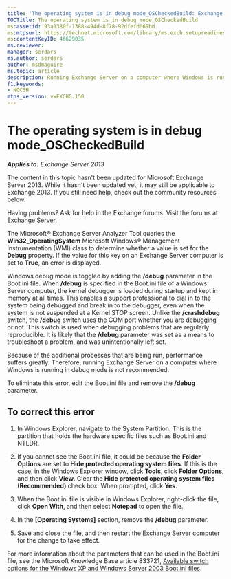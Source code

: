 ```yaml
---
title: 'The operating system is in debug mode_OSCheckedBuild: Exchange 2013 Help'
TOCTitle: The operating system is in debug mode_OSCheckedBuild
ms:assetid: 93a1380f-1388-494d-8f78-92dfefd069bd
ms:mtpsurl: https://technet.microsoft.com/library/ms.exch.setupreadiness.oscheckedbuild(v=EXCHG.150)
ms:contentKeyID: 46629035
ms.reviewer: 
manager: serdars
ms.author: serdars
author: msdmaguire
ms.topic: article
description: Running Exchange Server on a computer where Windows is running in debug mode is not recommended.
f1.keywords:
- NOCSH
mtps_version: v=EXCHG.150
---
```


# The operating system is in debug mode\_OSCheckedBuild

_**Applies to:** Exchange Server 2013_

The content in this topic hasn't been updated for Microsoft Exchange Server 2013. While it hasn't been updated yet, it may still be applicable to Exchange 2013. If you still need help, check out the community resources below.

Having problems? Ask for help in the Exchange forums. Visit the forums at [Exchange Server](https://social.technet.microsoft.com/forums/office/home?category=exchangeserver).

The Microsoft® Exchange Server Analyzer Tool queries the **Win32\_OperatingSystem** Microsoft Windows® Management Instrumentation (WMI) class to determine whether a value is set for the **Debug** property. If the value for this key on an Exchange Server computer is set to **True**, an error is displayed.

Windows debug mode is toggled by adding the **/debug** parameter in the Boot.ini file. When **/debug** is specified in the Boot.ini file of a Windows Server computer, the kernel debugger is loaded during startup and kept in memory at all times. This enables a support professional to dial in to the system being debugged and break in to the debugger, even when the system is not suspended at a Kernel STOP screen. Unlike the **/crashdebug** switch, the **/debug** switch uses the COM port whether you are debugging or not. This switch is used when debugging problems that are regularly reproducible. It is likely that the **/debug** parameter was set as a means to troubleshoot a problem, and was unintentionally left set.

Because of the additional processes that are being run, performance suffers greatly. Therefore, running Exchange Server on a computer where Windows is running in debug mode is not recommended.

To eliminate this error, edit the Boot.ini file and remove the **/debug** parameter.

## To correct this error

1. In Windows Explorer, navigate to the System Partition. This is the partition that holds the hardware specific files such as Boot.ini and NTLDR.

2. If you cannot see the Boot.ini file, it could be because the **Folder Options** are set to **Hide protected operating system files**. If this is the case, in the Windows Explorer window, click **Tools**, click **Folder Options**, and then click **View**. Clear the **Hide protected operating system files (Recommended)** check box. When prompted, click **Yes**.

3. When the Boot.ini file is visible in Windows Explorer, right-click the file, click **Open With**, and then select **Notepad** to open the file.

4. In the **\[Operating Systems\]** section, remove the **/debug** parameter.

5. Save and close the file, and then restart the Exchange Server computer for the change to take effect.

For more information about the parameters that can be used in the Boot.ini file, see the Microsoft Knowledge Base article 833721, [Available switch options for the Windows XP and Windows Server 2003 Boot.ini files](https://support.microsoft.com/help/833721).
